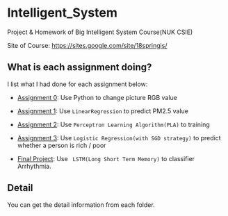 # Intelligent_System
Project & Homework of Big Intelligent System Course(NUK CSIE)

Site of Course: https://sites.google.com/site/18springis/

## What is each assignment doing?
I list what I had done for each assignment below:
- [Assignment 0](https://github.com/john850512/Intelligent_System/tree/master/Assignment0): Use Python to change picture RGB value
- [Assignment 1](https://github.com/john850512/Intelligent_System/tree/master/Assignment1): Use `LinearRegression` to predict PM2.5 value
- [Assignment 2](https://github.com/john850512/Intelligent_System/tree/master/Assignment2): Use `Perceptron Learning Algorithm(PLA)` to training 
- [Assignment 3](https://github.com/john850512/Intelligent_System/tree/master/Assignment3): Use `Logistic Regression(with SGD strategy)` to predict whether a person is rich / poor

- [Final Project](https://github.com/john850512/Intelligent_System/tree/master/FinalProject_ECGClassifier): Use ` LSTM(Long Short Term Memory)` to classifier Arrhythmia.
## Detail
You can get the detail information from each folder.
